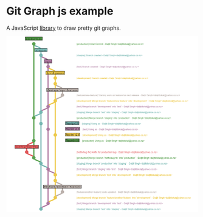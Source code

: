 # Git Graph js example
A JavaScript [library](https://www.nicoespeon.com/gitgraph.js/#0) to draw pretty git graphs.

![Git Graph js example](https://raw.githubusercontent.com/daljitdokal/git-graph-js-example/main/example.PNG)

